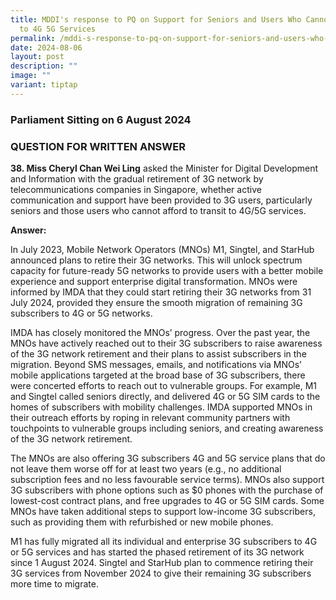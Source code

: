 ```yaml
---
title: MDDI's response to PQ on Support for Seniors and Users Who Cannot Transit
  to 4G 5G Services
permalink: /mddi-s-response-to-pq-on-support-for-seniors-and-users-who-cannot-transit-to-4g-5g-services/
date: 2024-08-06
layout: post
description: ""
image: ""
variant: tiptap
---
```

<h3>Parliament Sitting on 6 August 2024</h3>
<h3>QUESTION FOR WRITTEN ANSWER</h3>
<p><strong>38. Miss Cheryl Chan Wei Ling</strong> asked the Minister for Digital
Development and Information with the gradual retirement of 3G network by
telecommunications companies in Singapore, whether active communication
and support have been provided to 3G users, particularly seniors and those
users who cannot afford to transit to 4G/5G services.</p>
<p><strong>Answer:</strong>
</p>
<p>In July 2023, Mobile Network Operators (MNOs) M1, Singtel, and StarHub
announced plans to retire their 3G networks. This will unlock spectrum
capacity for future-ready 5G networks to provide users with a better mobile
experience and support enterprise digital transformation. MNOs were informed
by IMDA that they could start retiring their 3G networks from 31 July 2024,
provided they ensure the smooth migration of remaining 3G subscribers to
4G or 5G networks.</p>
<p>IMDA has closely monitored the MNOs’ progress. Over the past year, the
MNOs have actively reached out to their 3G subscribers to raise awareness
of the 3G network retirement and their plans to assist subscribers in the
migration. Beyond SMS messages, emails, and notifications via MNOs’ mobile
applications targeted at the broad base of 3G subscribers, there were concerted
efforts to reach out to vulnerable groups. For example, M1 and Singtel
called seniors directly, and delivered 4G or 5G SIM cards to the homes
of subscribers with mobility challenges. IMDA supported MNOs in their outreach
efforts by roping in relevant community partners with touchpoints to vulnerable
groups including seniors, and creating awareness of the 3G network retirement.</p>
<p>The MNOs are also offering 3G subscribers 4G and 5G service plans that
do not leave them worse off for at least two years (e.g., no additional
subscription fees and no less favourable service terms). MNOs also support
3G subscribers with phone options such as $0 phones with the purchase of
lowest-cost contract plans, and free upgrades to 4G or 5G SIM cards. Some
MNOs have taken additional steps to support low-income 3G subscribers,
such as providing them with refurbished or new mobile phones.</p>
<p>M1 has fully migrated all its individual and enterprise 3G subscribers
to 4G or 5G services and has started the phased retirement of its 3G network
since 1 August 2024. Singtel and StarHub plan to commence retiring their
3G services from November 2024 to give their remaining 3G subscribers more
time to migrate.</p>